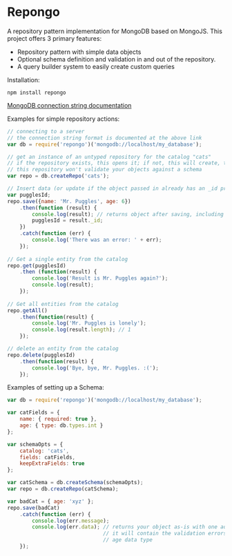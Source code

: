 # Repongo
A repository pattern implementation for MongoDB based on MongoJS. This project offers 3 primary features:
- Repository pattern with simple data objects
- Optional schema definition and validation in and out of the repository.
- A query builder system to easily create custom queries

Installation:
```
npm install repongo
```

[MongoDB connection string documentation](http://docs.mongodb.org/manual/reference/connection-string/)

Examples for simple repository actions:
```JavaScript
// connecting to a server
// the connection string format is documented at the above link
var db = require('repongo')('mongodb://localhost/my_database');

// get an instance of an untyped repository for the catalog "cats"
// if the repository exists, this opens it; if not, this will create, then open it
// this repository won't validate your objects against a schema
var repo = db.createRepo('cats');

// Insert data (or update if the object passed in already has an _id property)
var pugglesId;
repo.save({name: 'Mr. Puggles', age: 6})
    .then(function (result) {
        console.log(result); // returns object after saving, including an _id property with the Mongo PK
        pugglesId = result._id;
    })
    .catch(function (err) {
        console.log('There was an error: ' + err);
    });
    
// Get a single entity from the catalog
repo.get(pugglesId)
    .then (function(result) {
        console.log('Result is Mr. Puggles again?');
        console.log(result);
    });
    
// Get all entities from the catalog
repo.getAll()
    .then(function(result) {
        console.log('Mr. Puggles is lonely');
        console.log(result.length); // 1
    });

// delete an entity from the catalog
repo.delete(pugglesId)
    .then(function(result) {
        console.log('Bye, bye, Mr. Puggles. :(');
    });
```

Examples of setting up a Schema:
```JavaScript
var db = require('repongo')('mongodb://localhost/my_database');

var catFields = {
    name: { required: true },
    age: { type: db.types.int }
};

var schemaOpts = {
    catalog: 'cats',
    fields: catFields,
    keepExtraFields: true
};

var catSchema = db.createSchema(schemaOpts);
var repo = db.createRepo(catSchema);

var badCat = { age: 'xyz' };
repo.save(badCat)
    .catch(function (err) {
        console.log(err.message);
        console.log(err.data); // returns your object as-is with one additional property called _validationResult  
                               // it will contain the validation errors for the missing name field and the invalid
                               // age data type
    });
```